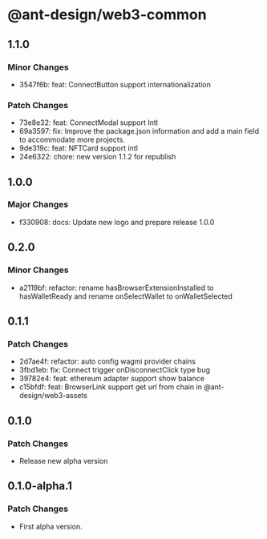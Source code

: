 # @ant-design/web3-common

## 1.1.0

### Minor Changes

- 3547f6b: feat: ConnectButton support internationalization

### Patch Changes

- 73e8e32: feat: ConnectModal support Intl
- 69a3597: fix: Improve the package.json information and add a main field to accommodate more projects.
- 9de319c: feat: NFTCard support intl
- 24e6322: chore: new version 1.1.2 for republish

## 1.0.0

### Major Changes

- f330908: docs: Update new logo and prepare release 1.0.0

## 0.2.0

### Minor Changes

- a2119bf: refactor: rename hasBrowserExtensionInstalled to hasWalletReady and rename onSelectWallet to onWalletSelected

## 0.1.1

### Patch Changes

- 2d7ae4f: refactor: auto config wagmi provider chains
- 3fbd1eb: fix: Connect trigger onDisconnectClick type bug
- 39782e4: feat: ethereum adapter support show balance
- c15bfdf: feat: BrowserLink support get url from chain in @ant-design/web3-assets

## 0.1.0

### Patch Changes

- Release new alpha version

## 0.1.0-alpha.1

### Patch Changes

- First alpha version.
